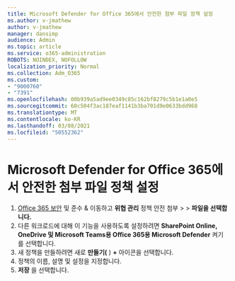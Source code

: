 ```yaml
---
title: Microsoft Defender for Office 365에서 안전한 첨부 파일 정책 설정
ms.author: v-jmathew
author: v-jmathew
manager: dansimp
audience: Admin
ms.topic: article
ms.service: o365-administration
ROBOTS: NOINDEX, NOFOLLOW
localization_priority: Normal
ms.collection: Adm_O365
ms.custom:
- "9000760"
- "7391"
ms.openlocfilehash: 00b939a5ad9ee0349c85c162bf8279c5b1e1a0e5
ms.sourcegitcommit: 60c504f3ac187eaf1141b3ba701d9e0633bdd968
ms.translationtype: MT
ms.contentlocale: ko-KR
ms.lasthandoff: 03/08/2021
ms.locfileid: "50552362"
---
```

# <a name="set-up-safe-attachment-policies-in-microsoft-defender-for-office-365"></a>Microsoft Defender for Office 365에서 안전한 첨부 파일 정책 설정

1. [Office 365 보안](https://go.microsoft.com/fwlink/p/?linkid=2077143) 및 준수 & 이동하고 **위협 관리** 정책 안전 첨부  >    >  **파일을 선택합니다.**
2. 다른 워크로드에 대해 이 기능을 사용하도록 설정하려면 **SharePoint Online, OneDrive 및 Microsoft Teams용 Office 365용 Microsoft Defender** 켜기 를 선택합니다.
3. 새 정책을 만들하려면 새로 **만들기(** ) **+** 아이콘을 선택합니다.
4. 정책의 이름, 설명 및 설정을 지정합니다.
5. **저장** 을 선택합니다.
